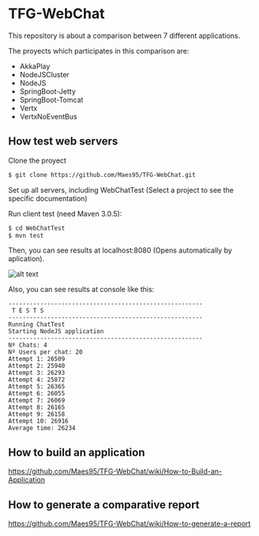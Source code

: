 # TFG-WebChat

This repository is about a comparison between 7 different applications.

The proyects which participates in this comparison are:
- AkkaPlay
- NodeJSCluster
- NodeJS
- SpringBoot-Jetty
- SpringBoot-Tomcat
- Vertx
- VertxNoEventBus

## How test web servers

Clone the proyect
```sh
$ git clone https://github.com/Maes95/TFG-WebChat.git
```
Set up all servers, including WebChatTest (Select a project to see the specific documentation)

Run client test (need Maven 3.0.5):

```sh
$ cd WebChatTest
$ mvn test
```
Then, you can see results at localhost:8080 (Opens automatically by aplication).

![alt text](https://s29.postimg.org/q8dbxqbk7/N_usuarios_en_1_sala_s_de_chat.png)

Also, you can see results at console like this:

```
-------------------------------------------------------
 T E S T S
-------------------------------------------------------
Running ChatTest
Starting NodeJS application
-------------------------------------------------------
Nº Chats: 4
Nº Users per chat: 20
Attempt 1: 26509
Attempt 2: 25940
Attempt 3: 26293
Attempt 4: 25872
Attempt 5: 26365
Attempt 6: 26055
Attempt 7: 26069
Attempt 8: 26165
Attempt 9: 26158
Attempt 10: 26916
Average time: 26234
```

## How to build an application

https://github.com/Maes95/TFG-WebChat/wiki/How-to-Build-an-Application

## How to generate a comparative report 

https://github.com/Maes95/TFG-WebChat/wiki/How-to-generate-a-report
